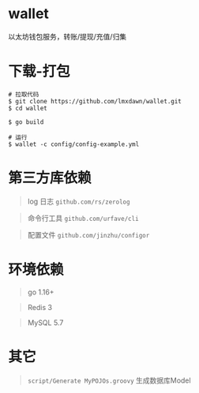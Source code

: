 # wallet

以太坊钱包服务，转账/提现/充值/归集


# 下载-打包

```shell
# 拉取代码
$ git clone https://github.com/lmxdawn/wallet.git
$ cd wallet

$ go build

# 运行
$ wallet -c config/config-example.yml

```

# 第三方库依赖

> log 日志 `github.com/rs/zerolog`

> 命令行工具 `github.com/urfave/cli`

> 配置文件 `github.com/jinzhu/configor`

# 环境依赖

> go 1.16+

> Redis 3

> MySQL 5.7

# 其它

> `script/Generate MyPOJOs.groovy` 生成数据库Model

